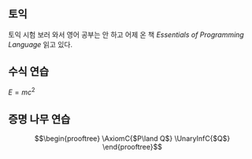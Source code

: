 ## 토익
토익 시험 보러 와서 영어 공부는 안 하고 어제 온 책 *Essentials of Programming Language* 읽고 있다.

## 수식 연습
$E = mc^2$

## 증명 나무 연습
$$\begin{prooftree}
  \AxiomC{$P\land Q$} \UnaryInfC{$Q$}
    \end{prooftree}$$
